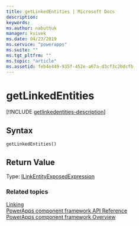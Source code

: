 ```yaml
---
title: getLinkedEntities | Microsoft Docs
description: 
keywords:
ms.author: nabuthuk
manager: kvivek
ms.date: 04/23/2019
ms.service: "powerapps"
ms.suite: ""
ms.tgt_pltfrm: ""
ms.topic: "article"
ms.assetid: feb4e449-935f-452e-a67a-d3cf3c2bdcfb
---
```


# getLinkedEntities

[!INCLUDE [getlinkedentities-description](includes/getlinkedentities-description.md)]

## Syntax

`getLinkedEntities()`

## Return Value

Type: [ILinkEntityExposedExpression](../ilinkentityexposedexpression.md)


### Related topics

[Linking](../linking.md)<br/>
[PowerApps component framework API Reference](../../reference/index.md)<br/>
[PowerApps component framework Overview](../../overview.md)